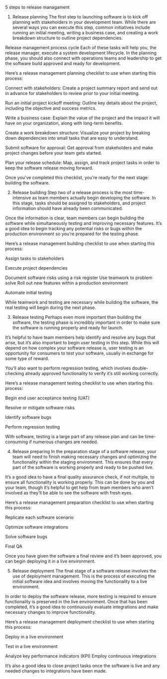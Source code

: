5 steps to release managament
1. Release planning
The first step to launching software is to kick off planning with stakeholders in your development team. While there are several ways you can execute this step, common initiatives include running an initial meeting, writing a business case, and creating a work breakdown structure to outline project dependencies.

Release management process cycle
Each of these tasks will help you, the release manager, execute a system development lifecycle. In the planning phase, you should also connect with operations teams and leadership to get the software build approved and ready for development. 

Here’s a release management planning checklist to use when starting this process:

Connect with stakeholders: Create a project summary report and send out in advance for stakeholders to review prior to your initial meeting.

Run an initial project kickoff meeting: Outline key details about the project, including the objective and success metrics. 

Write a business case: Explain the value of the project and the impact it will have on your organization, along with long-term benefits. 

Create a work breakdown structure: Visualize your project by breaking down dependencies into small tasks that are easy to understand. 

Submit software for approval: Get approval from stakeholders and make project changes before your team gets started. 

Plan your release schedule: Map, assign, and track project tasks in order to keep the software release moving forward. 

Once you’ve completed this checklist, you’re ready for the next stage: building the software. 

2. Release building
Step two of a release process is the most time-intensive as team members actually begin developing the software. In this stage, tasks should be assigned to stakeholders, and project information should have already been communicated. 

Once the information is clear, team members can begin building the software while simultaneously testing and improving necessary features. It’s a good idea to begin tracking any potential risks or bugs within the production environment so you’re prepared for the testing phase. 

Here’s a release management building checklist to use when starting this process:

Assign tasks to stakeholders

Execute project dependencies

Document software risks using a risk register
Use teamwork to problem solve
Roll out new features within a production environment

Automate initial testing

While teamwork and testing are necessary while building the software, the real testing will begin during the next phase. 

3. Release testing
Perhaps even more important than building the software, the testing phase is incredibly important in order to make sure the software is running properly and ready for launch. 

It’s helpful to have team members help identify and resolve any bugs that arise, but it’s also important to begin user testing in this step. While this will depend on how complex your software release is, user testing is an opportunity for consumers to test your software, usually in exchange for some type of reward. 

You’ll also want to perform regression testing, which involves double-checking already approved functionality to verify it’s still working correctly. 

Here’s a release management testing checklist to use when starting this process:

Begin end user acceptance testing (UAT)

Resolve or mitigate software risks

Identify software bugs

Perform regression testing

With software, testing is a large part of any release plan and can be time-consuming if numerous changes are needed. 

4. Release preparing
In the preparation stage of a software release, your team will need to finish making necessary changes and optimizing the functionality within the staging environment. This ensures that every part of the software is working properly and ready to be pushed live. 

It’s a good idea to have a final quality assurance check, if not multiple, to ensure all functionality is working properly. This can be done by you and your team, though it’s helpful to get help from team members who aren’t involved as they’ll be able to see the software with fresh eyes.

Here’s a release management preparation checklist to use when starting this process:

Replicate each software scenario

Optimize software integrations

Solve software bugs

Final QA

Once you have given the software a final review and it’s been approved, you can begin deploying it in a live environment. 

5. Release deployment
The final stage of a software release involves the use of deployment management. This is the process of executing the initial software idea and involves moving the functionality to a live environment. 

In order to deploy the software release, more testing is required to ensure functionality is preserved in the live environment. Once that has been completed, it’s a good idea to continuously evaluate integrations and make necessary changes to improve functionality. 

Here’s a release management deployment checklist to use when starting this process:

Deploy in a live environment

Test in a live environment

Analyze key performance indicators (KPI)
Employ continuous integrations

It’s also a good idea to close project tasks once the software is live and any needed changes to integrations have been made. 